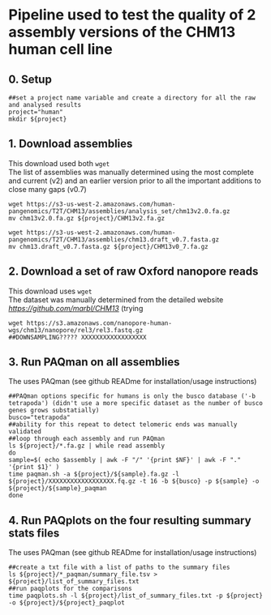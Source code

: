 # Pipeline used to test the quality of 2 assembly versions of the CHM13 human cell line


## 0. Setup

    ##set a project name variable and create a directory for all the raw and analysed results
    project="human"
    mkdir ${project}

## 1. Download assemblies
This download used both `wget` <br/>
The list of assemblies was manually determined using the most complete and current (v2) and an earlier version prior to all the important additions to close many gaps (v0.7)

    wget https://s3-us-west-2.amazonaws.com/human-pangenomics/T2T/CHM13/assemblies/analysis_set/chm13v2.0.fa.gz
    mv chm13v2.0.fa.gz ${project}/CHM13v2.fa.gz

    wget https://s3-us-west-2.amazonaws.com/human-pangenomics/T2T/CHM13/assemblies/chm13.draft_v0.7.fasta.gz
    mv chm13.draft_v0.7.fasta.gz ${project}/CHM13v0_7.fa.gz
 
## 2. Download a set of raw Oxford nanopore reads
This download uses `wget` <br/>
The dataset was manually determined from the detailed website _https://github.com/marbl/CHM13_ (trying 

    wget https://s3.amazonaws.com/nanopore-human-wgs/chm13/nanopore/rel3/rel3.fastq.gz
    ##DOWNSAMPLING????? XXXXXXXXXXXXXXXXXX

## 3. Run PAQman on all assemblies
The uses PAQman (see github READme for installation/usage instructions)

    ##PAQman options specific for humans is only the busco database ('-b tetrapoda') (didn't use a more specific dataset as the number of busco genes grows substatially)
    busco="tetrapoda"
    ##ability for this repeat to detect telomeric ends was manually validated
    ##loop through each assembly and run PAQman
    ls ${project}/*.fa.gz | while read assembly
    do
    sample=$( echo $assembly | awk -F "/" '{print $NF}' | awk -F "." '{print $1}' )
    time paqman.sh -a ${project}/${sample}.fa.gz -l ${project}/XXXXXXXXXXXXXXXXXX.fq.gz -t 16 -b ${busco} -p ${sample} -o ${project}/${sample}_paqman
    done


## 4. Run PAQplots on the four resulting summary stats files
The uses PAQman (see github READme for installation/usage instructions)

    ##create a txt file with a list of paths to the summary files
    ls ${project}/*_paqman/summary_file.tsv > ${project}/list_of_summary_files.txt
    ##run paqplots for the comparisons
    time paqplots.sh -l ${project}/list_of_summary_files.txt -p ${project} -o ${project}/${project}_paqplot
  
